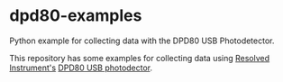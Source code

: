 # dpd80-examples
Python example for collecting data with the DPD80 USB Photodetector. 

This repository has some examples for collecting data using [Resolved Instrument's](https://resolvedinstruments.com) [DPD80 USB photodector](https://resolvedinstruments.com/dpd80-photodetector).
